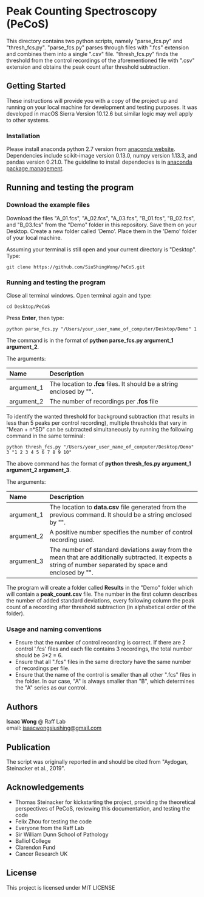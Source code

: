 # Peak Counting Spectroscopy (PeCoS)
This directory contains two python scripts, namely "parse_fcs.py" and "thresh_fcs.py". "parse_fcs.py" parses through files with ".fcs" extension and combines them into a single ".csv" file. "thresh_fcs.py" finds the threshold from the control recordings of the aforementioned file with ".csv" extension and obtains the peak count after threshold subtraction.

## Getting Started

These instructions will provide you with a copy of the project up and running on your local machine for development and testing purposes. It was developed in macOS Sierra Version 10.12.6 but similar logic may well apply to other systems.

### Installation

Please install anaconda python 2.7 version from [anaconda website](https://www.anaconda.com/download/#macos). Dependencies include scikit-image version 0.13.0, numpy version 1.13.3, and pandas version 0.21.0. The guideline to install dependecies is in [anaconda package management](https://conda.io/projects/conda/en/latest/user-guide/tasks/manage-pkgs.html).

## Running and testing the program

### Download the example files

Download the files "A_01.fcs", "A_02.fcs", "A_03.fcs", "B_01.fcs", "B_02.fcs", and "B_03.fcs" from the "Demo" folder in this repository. Save them on your Desktop. Create a new folder called 'Demo'. Place them in the 'Demo' folder of your local machine.

Assuming your terminal is still open and your current directory is "Desktop". Type:  
```
git clone https://github.com/SiuShingWong/PeCoS.git
```

### Running and testing the program
Close all terminal windows. Open terminal again and type:  
```
cd Desktop/PeCoS
```
Press **Enter**, then type:  
```
python parse_fcs.py "/Users/your_user_name_of_computer/Desktop/Demo" 1
```
The command is in the format of **python parse_fcs.py argument_1 argument_2**.

The arguments:

| Name | Description |
| :--- | :-------------------------------------------------------------------------------------------- |
| argument_1 | The location to **.fcs** files. It should be a string enclosed by "". |
| argument_2 | The number of recordings per **.fcs** file |
  
To identify the wanted threshold for background subtraction (that results in less than 5 peaks per control recording), multiple thresholds that vary in "Mean + n*SD" can be subtracted simultaneously by running the following command in the same terminal:  
```
python thresh_fcs.py "/Users/your_user_name_of_computer/Desktop/Demo" 3 "1 2 3 4 5 6 7 8 9 10"
```

The above command has the format of **python thresh_fcs.py argument_1 argument_2 argument_3**.

The arguments:
  
| Name | Description |
| :--- | :-------------------------------------------------------------------------------------------- |
| argument_1 | The location to **data.csv** file generated from the previous command. It should be a string enclosed by "". |
| argument_2 | A positive number specifies the number of control recording used. |
| argument_3 | The number of standard deviations away from the mean that are additionally subtracted. It expects a string of number separated by space and enclosed by "". | 
  
The program will create a folder called **Results** in the "Demo" folder which will contain a **peak_count.csv** file. The number in the first column describes the number of added standard deviations, every following column the peak count of a recording after threshold subtraction (in alphabetical order of the folder).   

### Usage and naming conventions
- Ensure that the number of control recording is correct. If there are 2 control '.fcs' files and each file contains 3 recordings, the total number should be 3*2 = 6. 
- Ensure that all ".fcs" files in the same directory have the same number of recordings per file.
- Ensure that the name of the control is smaller than all other ".fcs" files in the folder. In our case, "A" is always smaller than "B", which determines the "A" series as our control.

## Authors
**Isaac Wong** @ Raff Lab  
email: isaacwongsiushing@gmail.com

## Publication
The script was originally reported in and should be cited from "Aydogan, Steinacker et al., 2019".

## Acknowledgements
- Thomas Steinacker for kickstarting the project, providing the theoretical perspectives of PeCoS, reviewing this documentation, and testing the code
- Felix Zhou for testing the code
- Everyone from the Raff Lab
- Sir William Dunn School of Pathology
- Balliol College
- Clarendon Fund
- Cancer Research UK

## License
This project is licensed under MIT LICENSE
